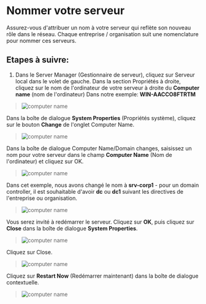 # Nommer votre serveur

Assurez-vous d'attribuer un nom à votre serveur qui reflète son nouveau rôle dans le réseau. Chaque entreprise / organisation suit une nomenclature pour nommer ces serveurs.

## Etapes à suivre:

1. Dans le Server Manager (Gestionnaire de serveur), cliquez sur Serveur local dans le volet de gauche.
Dans la section Propriétés à droite, cliquez sur le nom de l'ordinateur de votre serveur à droite du **Computer name** (nom de l'ordinateur)
Dans notre exemple: **WIN-AACCO8FTRTM**

> ![computer name](../../Ressources/img/ServerAdmin/1-ServerManagement/ServerManager-2.PNG)

Dans la boîte de dialogue **System Properties** (Propriétés système), cliquez sur le bouton **Change** de l'onglet Computer Name.
> ![computer name](../../Ressources/img/ServerAdmin/1-ServerManagement/ServerManager-3.PNG)

Dans la boîte de dialogue Computer Name/Domain changes, saisissez un nom pour votre serveur dans le champ **Computer Name** (Nom de l'ordinateur) et cliquez sur OK.
> ![computer name](../../Ressources/img/ServerAdmin/1-ServerManagement/ServerManager-4.PNG)

Dans cet exemple, nous avons changé le nom à **srv-corp1** - pour un domain controller, il est souhaitable d'avoir **dc** ou **dc1** suivant les directives de l'entreprise ou organisation.
> ![computer name](../../Ressources/img/ServerAdmin/1-ServerManagement/ServerManager-5.PNG)

Vous serez invité à redémarrer le serveur. Cliquez sur **OK**, puis cliquez sur **Close** dans la boîte de dialogue **System Properties**.

> ![computer name](../../Ressources/img/ServerAdmin/1-ServerManagement/ServerManager-6.PNG)

Cliquez sur Close.
> ![computer name](../../Ressources/img/ServerAdmin/1-ServerManagement/ServerManager-7.PNG)

Cliquez sur **Restart Now** (Redémarrer maintenant) dans la boîte de dialogue contextuelle.
> ![computer name](../../Ressources/img/ServerAdmin/1-ServerManagement/ServerManager-8.PNG)
